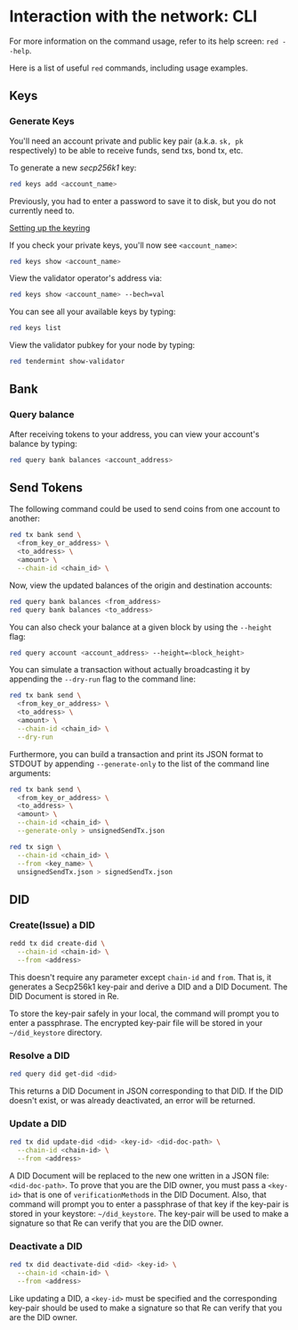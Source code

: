 # Interaction with the network: CLI

For more information on the command usage, refer to its help screen: `red --help`.

Here is a list of useful `red` commands, including usage examples.

## Keys

### Generate Keys

You'll need an account private and public key pair \(a.k.a. `sk, pk` respectively\) to be able to receive funds, send txs, bond tx, etc.

To generate a new _secp256k1_ key:

```bash
red keys add <account_name>
```

Previously, you had to enter a password to save it to disk, but you do not currently need to.

[Setting up the keyring](https://docs.cosmos.network/v0.42/run-node/keyring.html)

If you check your private keys, you'll now see `<account_name>`:

```bash
red keys show <account_name>
```

View the validator operator's address via:

```bash
red keys show <account_name> --bech=val
```

You can see all your available keys by typing:

```bash
red keys list
```

View the validator pubkey for your node by typing:

```bash
red tendermint show-validator
```

## Bank

### Query balance

After receiving tokens to your address, you can view your account's balance by typing:

```bash
red query bank balances <account_address>
```

## Send Tokens

The following command could be used to send coins from one account to another:

```bash
red tx bank send \
  <from_key_or_address> \
  <to_address> \
  <amount> \
  --chain-id <chain_id> \
````

Now, view the updated balances of the origin and destination accounts:

```bash
red query bank balances <from_address>
red query bank balances <to_address>
```

You can also check your balance at a given block by using the `--height` flag:

```bash
red query account <account_address> --height=<block_height>
```

You can simulate a transaction without actually broadcasting it by appending the `--dry-run` flag to the command line:

```bash
red tx bank send \
  <from_key_or_address> \
  <to_address> \
  <amount> \
  --chain-id <chain_id> \
  --dry-run
```

Furthermore, you can build a transaction and print its JSON format to STDOUT by appending `--generate-only` to the list of the command line arguments:

```bash
red tx bank send \
  <from_key_or_address> \
  <to_address> \
  <amount> \
  --chain-id <chain_id> \
  --generate-only > unsignedSendTx.json
```

```bash
red tx sign \
  --chain-id <chain_id> \
  --from <key_name> \
  unsignedSendTx.json > signedSendTx.json
```


## DID

### Create(Issue) a DID

```bash
redd tx did create-did \
  --chain-id <chain-id> \
  --from <address>
```
This doesn't require any parameter except `chain-id` and `from`.
That is, it generates a Secp256k1 key-pair and derive a DID and a DID Document.
The DID Document is stored in Re.

To store the key-pair safely in your local, the command will prompt you to enter a passphrase.
The encrypted key-pair file will be stored in your `~/did_keystore` directory.

### Resolve a DID

```bash
red query did get-did <did>
```
This returns a DID Document in JSON corresponding to that DID.
If the DID doesn't exist, or was already deactivated, an error will be returned.

### Update a DID

```bash
red tx did update-did <did> <key-id> <did-doc-path> \
  --chain-id <chain-id> \
  --from <address>
```
A DID Document will be replaced to the new one written in a JSON file: `<did-doc-path>`.
To prove that you are the DID owner, you must pass a `<key-id>` that is one of `verificationMethod`s in the DID Document.
Also, that command will prompt you to enter a passphrase of that key if the key-pair is stored in your keystore: `~/did_keystore`.
The key-pair will be used to make a signature so that Re can verify that you are the DID owner.

### Deactivate a DID

```bash
red tx did deactivate-did <did> <key-id> \
  --chain-id <chain-id> \
  --from <address>
```

Like updating a DID, a `<key-id>` must be specified and the corresponding key-pair should be used to make a signature
so that Re can verify that you are the DID owner.


